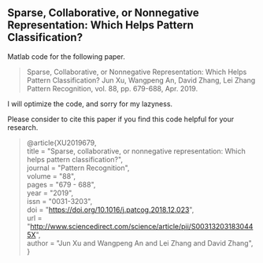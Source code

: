 ## Sparse, Collaborative, or Nonnegative Representation: Which Helps Pattern Classification?


Matlab code for the following paper.

> Sparse, Collaborative, or Nonnegative Representation: Which Helps Pattern Classification? 
> Jun Xu, Wangpeng An, David Zhang, Lei Zhang 
> Pattern Recognition, vol. 88, pp. 679-688, Apr. 2019. 

I will optimize the code, and sorry for my lazyness.





Please consider to cite this paper if you find this code helpful for your research.

> @article{XU2019679,  
> title = "Sparse, collaborative, or nonnegative representation: Which helps pattern classification?",  
> journal = "Pattern Recognition",  
> volume = "88",  
> pages = "679 - 688",  
> year = "2019",  
> issn = "0031-3203",  
> doi = "https://doi.org/10.1016/j.patcog.2018.12.023",  
> url = "http://www.sciencedirect.com/science/article/pii/S003132031830445X",  
> author = "Jun Xu and Wangpeng An and Lei Zhang and David Zhang",  
> }  

